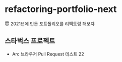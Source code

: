 # refactoring-portfolio-next

😇 2021년에 만든 포트폴리오를 리팩토링 해보쟈

## 스타벅스 프로젝트

- Arc 브라우저 Pull Request 테스트 22
